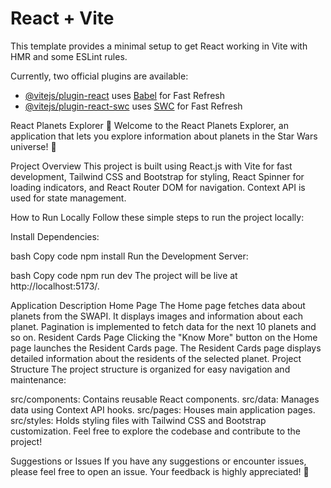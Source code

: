 # React + Vite

This template provides a minimal setup to get React working in Vite with HMR and some ESLint rules.

Currently, two official plugins are available:

- [@vitejs/plugin-react](https://github.com/vitejs/vite-plugin-react/blob/main/packages/plugin-react/README.md) uses [Babel](https://babeljs.io/) for Fast Refresh
- [@vitejs/plugin-react-swc](https://github.com/vitejs/vite-plugin-react-swc) uses [SWC](https://swc.rs/) for Fast Refresh


React Planets Explorer 🌌
Welcome to the React Planets Explorer, an application that lets you explore information about planets in the Star Wars universe! 🚀

Project Overview
This project is built using React.js with Vite for fast development, Tailwind CSS and Bootstrap for styling, React Spinner for loading indicators, and React Router DOM for navigation. Context API is used for state management.

How to Run Locally
Follow these simple steps to run the project locally:

Install Dependencies:

bash
Copy code
npm install
Run the Development Server:

bash
Copy code
npm run dev
The project will be live at http://localhost:5173/.

Application Description
Home Page
The Home page fetches data about planets from the SWAPI.
It displays images and information about each planet.
Pagination is implemented to fetch data for the next 10 planets and so on.
Resident Cards Page
Clicking the "Know More" button on the Home page launches the Resident Cards page.
The Resident Cards page displays detailed information about the residents of the selected planet.
Project Structure
The project structure is organized for easy navigation and maintenance:

src/components: Contains reusable React components.
src/data: Manages data using Context API hooks.
src/pages: Houses main application pages.
src/styles: Holds styling files with Tailwind CSS and Bootstrap customization.
Feel free to explore the codebase and contribute to the project!

Suggestions or Issues
If you have any suggestions or encounter issues, please feel free to open an issue. Your feedback is highly appreciated! 🙌